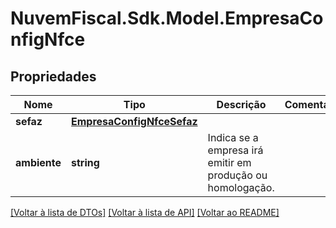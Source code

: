 # NuvemFiscal.Sdk.Model.EmpresaConfigNfce

## Propriedades

Nome | Tipo | Descrição | Comentários
------------ | ------------- | ------------- | -------------
**sefaz** | [**EmpresaConfigNfceSefaz**](EmpresaConfigNfceSefaz.md) |  | 
**ambiente** | **string** | Indica se a empresa irá emitir em produção ou homologação. | 

[[Voltar à lista de DTOs]](../README.md#documentation-for-models) [[Voltar à lista de API]](../README.md#documentation-for-api-endpoints) [[Voltar ao README]](../README.md)

